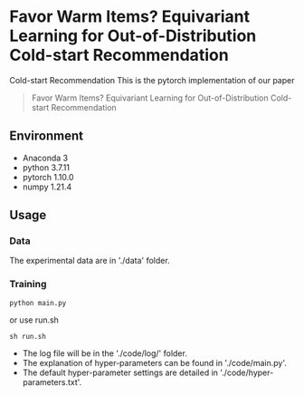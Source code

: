 # Favor Warm Items? Equivariant Learning for Out-of-Distribution Cold-start Recommendation
Cold-start Recommendation
This is the pytorch implementation of our paper
> Favor Warm Items? Equivariant Learning for Out-of-Distribution Cold-start Recommendation

## Environment
- Anaconda 3
- python 3.7.11
- pytorch 1.10.0
- numpy 1.21.4

## Usage
### Data
The experimental data are in './data' folder.

### Training
```
python main.py
```
or use run.sh
```
sh run.sh
```
- The log file will be in the './code/log/' folder. 
- The explanation of hyper-parameters can be found in './code/main.py'. 
- The default hyper-parameter settings are detailed in './code/hyper-parameters.txt'.